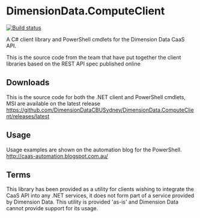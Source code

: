 DimensionData.ComputeClient
===========================

[![Build status](https://ci.appveyor.com/api/projects/status/fs6f9o10y38d1t5v?svg=true)](https://ci.appveyor.com/project/tonybaloney/dimensiondata-computeclient)

A C# client library and PowerShell cmdlets for the Dimension Data CaaS API.

This is the source code from the team that have put together the client libraries based on the REST API spec published online 

Downloads
-----------
This is the source code for both the .NET client and PowerShell cmdlets, MSI are available on the latest release
https://github.com/DimensionDataCBUSydney/DimensionData.ComputeClient/releases/latest

Usage 
---------
Usage examples are shown on the automation blog for the PowerShell. http://caas-automation.blogspot.com.au/ 


Terms
------------
This library has been provided as a utility for clients wishing to integrate the CaaS API into any .NET services, it does not form part of a service provided by Dimension Data.
This utility is provided 'as-is' and Dimension Data cannot provide support for its usage.
